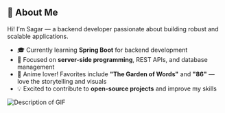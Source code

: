## 👋 About Me
Hi! I’m Sagar — a backend developer passionate about building robust and scalable applications.  

- 🎓 Currently learning **Spring Boot** for backend development  
- 🌱 Focused on **server-side programming**, REST APIs, and database management  
- 🌸 Anime lover! Favorites include **"The Garden of Words"** and **"86"** — love the storytelling and visuals   
- 💡 Excited to contribute to **open-source projects** and improve my skills


![Description of GIF](/intro.gif)

<!--
**sagar-dot-bera/sagar-dot-bera** is a ✨ _special_ ✨ repository because its `README.md` (this file) appears on your GitHub profile.

Here are some ideas to get you started:

- 🔭 I’m currently working on ...
- 🌱 I’m currently learning ...
- 👯 I’m looking to collaborate on ...
- 🤔 I’m looking for help with ...
- 💬 Ask me about ...
- 📫 How to reach me: ...
- 😄 Pronouns: ...
- ⚡ Fun fact: ...
-->
